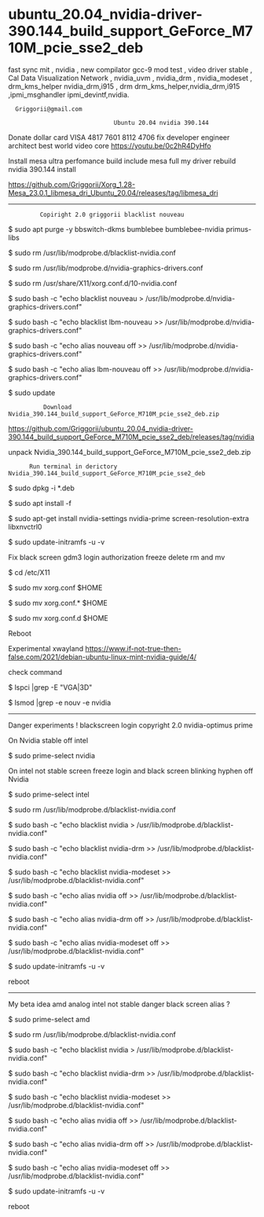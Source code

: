 # ubuntu_20.04_nvidia-driver-390.144_build_support_GeForce_M710M_pcie_sse2_deb
fast sync mit , nvidia , new compilator gcc-9 mod test , video driver stable , Cal Data Visualization Network , nvidia_uvm , nvidia_drm , nvidia_modeset , drm_kms_helper nvidia_drm,i915 , drm drm_kms_helper,nvidia_drm,i915 ,ipmi_msghandler ipmi_devintf,nvidia.

      Griggorii@gmail.com

                                  Ubuntu 20.04 nvidia 390.144

Donate dollar card VISA 4817 7601 8112 4706 fix developer engineer architect best world video core https://youtu.be/0c2hR4DyHfo

Install mesa ultra perfomance build include mesa full my driver rebuild nvidia 390.144 install 

https://github.com/Griggorii/Xorg_1.28-Mesa_23.0.1_libmesa_dri_Ubuntu_20.04/releases/tag/libmesa_dri

______________________________________________________________________________

             Copiright 2.0 griggorii blacklist nouveau
             
$ sudo apt purge -y bbswitch-dkms bumblebee bumblebee-nvidia primus-libs             

$ sudo rm /usr/lib/modprobe.d/blacklist-nvidia.conf

$ sudo rm /usr/lib/modprobe.d/nvidia-graphics-drivers.conf

$ sudo rm /usr/share/X11/xorg.conf.d/10-nvidia.conf

$ sudo bash -c "echo blacklist nouveau > /usr/lib/modprobe.d/nvidia-graphics-drivers.conf"

$ sudo bash -c "echo blacklist lbm-nouveau >> /usr/lib/modprobe.d/nvidia-graphics-drivers.conf"

$ sudo bash -c "echo alias nouveau off >> /usr/lib/modprobe.d/nvidia-graphics-drivers.conf"

$ sudo bash -c "echo alias lbm-nouveau off >> /usr/lib/modprobe.d/nvidia-graphics-drivers.conf"

$ sudo update

              Download Nvidia_390.144_build_support_GeForce_M710M_pcie_sse2_deb.zip

https://github.com/Griggorii/ubuntu_20.04_nvidia-driver-390.144_build_support_GeForce_M710M_pcie_sse2_deb/releases/tag/nvidia

unpack Nvidia_390.144_build_support_GeForce_M710M_pcie_sse2_deb.zip

          Run terminal in derictory Nvidia_390.144_build_support_GeForce_M710M_pcie_sse2_deb

$ sudo dpkg  -i *.deb

$ sudo apt install -f

$ sudo apt-get install nvidia-settings nvidia-prime screen-resolution-extra libxnvctrl0

$ sudo update-initramfs -u -v

Fix black screen gdm3 login authorization freeze delete rm and mv

$ cd /etc/X11 

$ sudo mv xorg.conf $HOME

$ sudo mv xorg.conf.* $HOME

$ sudo mv xorg.conf.d $HOME

Reboot

Experimental xwayland https://www.if-not-true-then-false.com/2021/debian-ubuntu-linux-mint-nvidia-guide/4/

check command

$ lspci |grep -E "VGA|3D"

$ lsmod |grep -e nouv -e nvidia

_________________________________________________________________________________________

Danger experiments ! blackscreen login copyright 2.0 nvidia-optimus prime

On Nvidia stable off intel

$ sudo prime-select nvidia

On intel not stable screen freeze login and black screen blinking hyphen off Nvidia

$ sudo prime-select intel

$ sudo rm /usr/lib/modprobe.d/blacklist-nvidia.conf

$ sudo bash -c "echo blacklist nvidia > /usr/lib/modprobe.d/blacklist-nvidia.conf"

$ sudo bash -c "echo blacklist nvidia-drm >> /usr/lib/modprobe.d/blacklist-nvidia.conf"

$ sudo bash -c "echo blacklist nvidia-modeset >> /usr/lib/modprobe.d/blacklist-nvidia.conf"

$ sudo bash -c "echo alias nvidia off >> /usr/lib/modprobe.d/blacklist-nvidia.conf"

$ sudo bash -c "echo alias nvidia-drm off >> /usr/lib/modprobe.d/blacklist-nvidia.conf"

$ sudo bash -c "echo alias nvidia-modeset off >> /usr/lib/modprobe.d/blacklist-nvidia.conf"

$ sudo update-initramfs -u -v

reboot

_____________________________________________________________________________________________________

My beta idea amd analog intel not stable danger black screen alias ?

$ sudo prime-select amd

$ sudo rm /usr/lib/modprobe.d/blacklist-nvidia.conf

$ sudo bash -c "echo blacklist nvidia > /usr/lib/modprobe.d/blacklist-nvidia.conf"

$ sudo bash -c "echo blacklist nvidia-drm >> /usr/lib/modprobe.d/blacklist-nvidia.conf"

$ sudo bash -c "echo blacklist nvidia-modeset >> /usr/lib/modprobe.d/blacklist-nvidia.conf"

$ sudo bash -c "echo alias nvidia off >> /usr/lib/modprobe.d/blacklist-nvidia.conf"

$ sudo bash -c "echo alias nvidia-drm off >> /usr/lib/modprobe.d/blacklist-nvidia.conf"

$ sudo bash -c "echo alias nvidia-modeset off >> /usr/lib/modprobe.d/blacklist-nvidia.conf"

$ sudo update-initramfs -u -v

reboot
